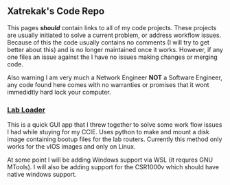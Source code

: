 ## Xatrekak's Code Repo

This pages **_should_** contain links to all of my code projects. These projects are usually initiated to solve a current problem, or address workflow issues. Because of this the code usually contains no comments (I will try to get better about this) and is no longer maintained once it works. However, if any one files an issue against the I have no issues making changes or merging code.

Also warning I am very much a Network Engineer **NOT** a Software Engineer, any code found here comes with no warranties or promises that it wont immedidtly hard lock your computer. 


### [Lab Loader](https://xatrekak.github.io/lab-loader/)

This is a quick GUI app that I threw together to solve some work flow issues I had while stuying for my CCIE. Uses python to make and mount a disk image containing bootup files for the lab routers. Currently this method only works for the vIOS images and only on Linux.

At some point I will be adding Windows support via WSL (it requres GNU MTools). I will also be adding support for the CSR1000v which should have native windows support.
